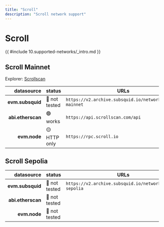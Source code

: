 ```yaml
---
title: "Scroll"
description: "Scroll network support"
---
```


<!-- markdownlint-disable single-h1 heading-increment no-inline-html -->

# Scroll

{{ #include 10.supported-networks/_intro.md }}

## Scroll Mainnet

Explorer: [Scrollscan](https://scrollscan.com/)

|        datasource | status        | URLs                                                    |
| -----------------:|:------------- | ------------------------------------------------------- |
|  **evm.subsquid** | 🤔 not tested | `https://v2.archive.subsquid.io/network/scroll-mainnet` |
| **abi.etherscan** | 🟢 works      | `https://api.scrollscan.com/api`                        |
|      **evm.node** | 🟡 HTTP only  | `https://rpc.scroll.io`                                 |

## Scroll Sepolia

|        datasource | status        | URLs                                                    |
| -----------------:|:------------- | ------------------------------------------------------- |
|  **evm.subsquid** | 🤔 not tested | `https://v2.archive.subsquid.io/network/scroll-sepolia` |
| **abi.etherscan** | 🤔 not tested |                                                         |
|      **evm.node** | 🤔 not tested |                                                         |
